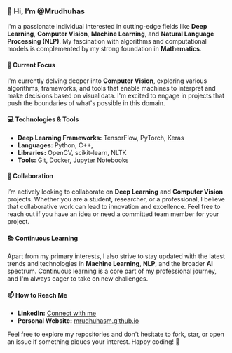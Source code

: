 ### 👋 Hi, I’m @Mrudhuhas

I'm a passionate individual interested in cutting-edge fields like **Deep Learning**, **Computer Vision**, **Machine Learning**, and **Natural Language Processing (NLP)**. My fascination with algorithms and computational models is complemented by my strong foundation in **Mathematics**.

#### 🌱 Current Focus

I'm currently delving deeper into **Computer Vision**, exploring various algorithms, frameworks, and tools that enable machines to interpret and make decisions based on visual data. I'm excited to engage in projects that push the boundaries of what's possible in this domain.

#### 💻 Technologies & Tools

- **Deep Learning Frameworks:** TensorFlow, PyTorch, Keras
- **Languages:** Python, C++,
- **Libraries:** OpenCV, scikit-learn, NLTK
- **Tools:** Git, Docker, Jupyter Notebooks

#### 🤝 Collaboration

I’m actively looking to collaborate on **Deep Learning** and **Computer Vision** projects. Whether you are a student, researcher, or a professional, I believe that collaborative work can lead to innovation and excellence. Feel free to reach out if you have an idea or need a committed team member for your project.

#### 📚 Continuous Learning

Apart from my primary interests, I also strive to stay updated with the latest trends and technologies in **Machine Learning**, **NLP**, and the broader **AI** spectrum. Continuous learning is a core part of my professional journey, and I'm always eager to take on new challenges.

#### 📫 How to Reach Me

- **LinkedIn:** [Connect with me](https://www.linkedin.com/in/mrudhuhas/)
- **Personal Website:** [mrudhuhasm.github.io](https://mrudhuhasm.github.io)

Feel free to explore my repositories and don't hesitate to fork, star, or open an issue if something piques your interest. Happy coding! 🚀
